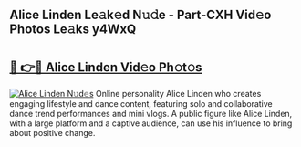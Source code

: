 ## Alice Linden Le𝚊k𝚎d N𝚞𝚍e - Part-CXH Vid𝚎o Photos Le𝚊ks y4WxQ

# <h2><a href="http://fbb98d.evod.top/?m=Alice+Linden">🔗 👉🔴 Alice Linden Vid𝚎o Ph𝚘t𝚘s</a></h2>

[![Alice Linden N𝚞d𝚎s](https://i.imgur.com/8V9OHl7.gif)](http://fbb98d.evod.top/?m=Alice+Linden)
Online personality Alice Linden who creates engaging lifestyle and dance content, featuring solo and collaborative dance trend performances and mini vlogs. A public figure like Alice Linden, with a large platform and a captive audience, can use his influence to bring about positive change. 
